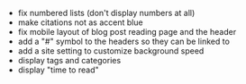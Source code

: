 - fix numbered lists (don't display numbers at all)
- make citations not as accent blue
- fix mobile layout of blog post reading page and the header
- add a "#" symbol to the headers so they can be linked to 
- add a site setting to customize background speed 
- display tags and categories
- display "time to read"